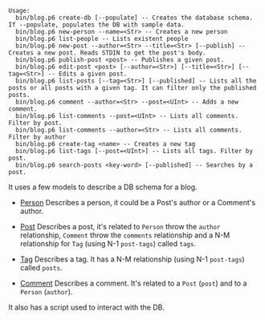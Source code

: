 ```
Usage:
  bin/blog.p6 create-db [--populate] -- Creates the database schema. If --populate, populates the DB with sample data.
  bin/blog.p6 new-person --name=<Str> -- Creates a new person
  bin/blog.p6 list-people -- Lists existent people
  bin/blog.p6 new-post --author=<Str> --title=<Str> [--publish] -- Creates a new post. Reads STDIN to get the post's body.
  bin/blog.p6 publish-post <post> -- Publishes a given post.
  bin/blog.p6 edit-post <post> [--author=<Str>] [--title=<Str>] [--tag=<Str>] -- Edits a given post.
  bin/blog.p6 list-posts [--tag=<Str>] [--published] -- Lists all the posts or all posts with a given tag. It can filter only the published posts.
  bin/blog.p6 comment --author=<Str> --post=<UInt> -- Adds a new comment.
  bin/blog.p6 list-comments --post=<UInt> -- Lists all comments. Filter by post.
  bin/blog.p6 list-comments --author=<Str> -- Lists all comments. Filter by author
  bin/blog.p6 create-tag <name> -- Creates a new tag
  bin/blog.p6 list-tags [--post=<UInt>] -- Lists all tags. Filter by post.
  bin/blog.p6 search-posts <key-word> [--published] -- Searches by a post.
```

It uses a few models to describe a DB schema for a blog.

- [Person](https://github.com/FCO/BlogSchema/blob/master/lib/Person.pm6)
  Describes a person, it could be a Post's author or a Comment's author.
  
- [Post](https://github.com/FCO/BlogSchema/blob/master/lib/Post.pm6)
  Describes a post, it's related to `Person` throw the `author` relationship,
  `Comment` throw the `comments` relationship
  and a N-M relationship for `Tag` (using N-1 `post-tags`) called `tags`.
  
- [Tag](https://github.com/FCO/BlogSchema/blob/master/lib/Tag.pm6)
  Describes a tag. It has a N-M relationship (using N-1 `post-tags`) called `posts`.

- [Comment](https://github.com/FCO/BlogSchema/blob/master/lib/Comment.pm6)
  Describes a comment. It's related to a `Post` (`post`) and to a `Person` (`author`).
  
It also has a script used to interact with the DB.